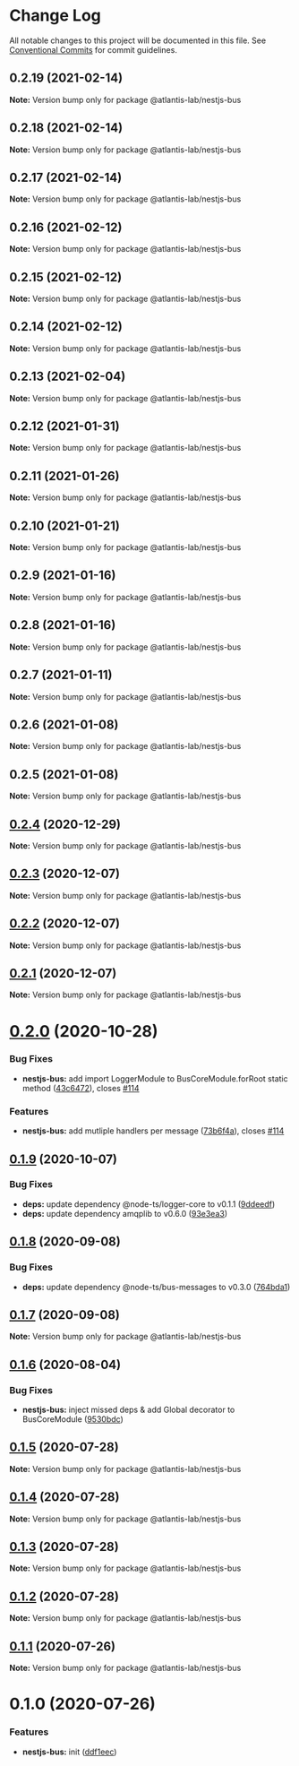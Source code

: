 # Change Log

All notable changes to this project will be documented in this file.
See [Conventional Commits](https://conventionalcommits.org) for commit guidelines.

## 0.2.19 (2021-02-14)

**Note:** Version bump only for package @atlantis-lab/nestjs-bus





## 0.2.18 (2021-02-14)

**Note:** Version bump only for package @atlantis-lab/nestjs-bus





## 0.2.17 (2021-02-14)

**Note:** Version bump only for package @atlantis-lab/nestjs-bus





## 0.2.16 (2021-02-12)

**Note:** Version bump only for package @atlantis-lab/nestjs-bus





## 0.2.15 (2021-02-12)

**Note:** Version bump only for package @atlantis-lab/nestjs-bus





## 0.2.14 (2021-02-12)

**Note:** Version bump only for package @atlantis-lab/nestjs-bus





## 0.2.13 (2021-02-04)

**Note:** Version bump only for package @atlantis-lab/nestjs-bus





## 0.2.12 (2021-01-31)

**Note:** Version bump only for package @atlantis-lab/nestjs-bus





## 0.2.11 (2021-01-26)

**Note:** Version bump only for package @atlantis-lab/nestjs-bus





## 0.2.10 (2021-01-21)

**Note:** Version bump only for package @atlantis-lab/nestjs-bus





## 0.2.9 (2021-01-16)

**Note:** Version bump only for package @atlantis-lab/nestjs-bus





## 0.2.8 (2021-01-16)

**Note:** Version bump only for package @atlantis-lab/nestjs-bus





## 0.2.7 (2021-01-11)

**Note:** Version bump only for package @atlantis-lab/nestjs-bus





## 0.2.6 (2021-01-08)

**Note:** Version bump only for package @atlantis-lab/nestjs-bus





## 0.2.5 (2021-01-08)

**Note:** Version bump only for package @atlantis-lab/nestjs-bus





## [0.2.4](https://github.com/Atlantis-Lab/nestjs/compare/@atlantis-lab/nestjs-bus@0.2.3...@atlantis-lab/nestjs-bus@0.2.4) (2020-12-29)

**Note:** Version bump only for package @atlantis-lab/nestjs-bus





## [0.2.3](https://github.com/Atlantis-Lab/nestjs/compare/@atlantis-lab/nestjs-bus@0.2.2...@atlantis-lab/nestjs-bus@0.2.3) (2020-12-07)

**Note:** Version bump only for package @atlantis-lab/nestjs-bus





## [0.2.2](https://github.com/Atlantis-Lab/nestjs/compare/@atlantis-lab/nestjs-bus@0.2.1...@atlantis-lab/nestjs-bus@0.2.2) (2020-12-07)

**Note:** Version bump only for package @atlantis-lab/nestjs-bus





## [0.2.1](https://github.com/Atlantis-Lab/nestjs/compare/@atlantis-lab/nestjs-bus@0.2.0...@atlantis-lab/nestjs-bus@0.2.1) (2020-12-07)

**Note:** Version bump only for package @atlantis-lab/nestjs-bus





# [0.2.0](https://github.com/Atlantis-Lab/nestjs/compare/@atlantis-lab/nestjs-bus@0.1.9...@atlantis-lab/nestjs-bus@0.2.0) (2020-10-28)


### Bug Fixes

* **nestjs-bus:** add import LoggerModule to BusCoreModule.forRoot static method ([43c6472](https://github.com/Atlantis-Lab/nestjs/commit/43c6472abf599ee5b34b30ce5cccee0099e0e519)), closes [#114](https://github.com/Atlantis-Lab/nestjs/issues/114)


### Features

* **nestjs-bus:** add mutliple handlers per message ([73b6f4a](https://github.com/Atlantis-Lab/nestjs/commit/73b6f4a0bc8267ded46b61de53070aa4c754ce41)), closes [#114](https://github.com/Atlantis-Lab/nestjs/issues/114)





## [0.1.9](https://github.com/Atlantis-Lab/nestjs/compare/@atlantis-lab/nestjs-bus@0.1.8...@atlantis-lab/nestjs-bus@0.1.9) (2020-10-07)


### Bug Fixes

* **deps:** update dependency @node-ts/logger-core to v0.1.1 ([9ddeedf](https://github.com/Atlantis-Lab/nestjs/commit/9ddeedf59e0f0c3ed8630ae61950f4153e803cd3))
* **deps:** update dependency amqplib to v0.6.0 ([93e3ea3](https://github.com/Atlantis-Lab/nestjs/commit/93e3ea3fc60b2cda14625ea906eb7a00ccc8d2b5))





## [0.1.8](https://github.com/Atlantis-Lab/nestjs/compare/@atlantis-lab/nestjs-bus@0.1.7...@atlantis-lab/nestjs-bus@0.1.8) (2020-09-08)

### Bug Fixes

- **deps:** update dependency @node-ts/bus-messages to v0.3.0 ([764bda1](https://github.com/Atlantis-Lab/nestjs/commit/764bda13ab3662bf7d9980a54d357af01966ce72))

## [0.1.7](https://github.com/Atlantis-Lab/nestjs/compare/@atlantis-lab/nestjs-bus@0.1.6...@atlantis-lab/nestjs-bus@0.1.7) (2020-09-08)

**Note:** Version bump only for package @atlantis-lab/nestjs-bus

## [0.1.6](https://github.com/Atlantis-Lab/nestjs/compare/@atlantis-lab/nestjs-bus@0.1.5...@atlantis-lab/nestjs-bus@0.1.6) (2020-08-04)

### Bug Fixes

- **nestjs-bus:** inject missed deps & add Global decorator to BusCoreModule ([9530bdc](https://github.com/Atlantis-Lab/nestjs/commit/9530bdce07b0c84182e960dfeba7bea281cdc206))

## [0.1.5](https://github.com/Atlantis-Lab/nestjs/compare/@atlantis-lab/nestjs-bus@0.1.4...@atlantis-lab/nestjs-bus@0.1.5) (2020-07-28)

**Note:** Version bump only for package @atlantis-lab/nestjs-bus

## [0.1.4](https://github.com/Atlantis-Lab/nestjs/compare/@atlantis-lab/nestjs-bus@0.1.3...@atlantis-lab/nestjs-bus@0.1.4) (2020-07-28)

**Note:** Version bump only for package @atlantis-lab/nestjs-bus

## [0.1.3](https://github.com/Atlantis-Lab/nestjs/compare/@atlantis-lab/nestjs-bus@0.1.2...@atlantis-lab/nestjs-bus@0.1.3) (2020-07-28)

**Note:** Version bump only for package @atlantis-lab/nestjs-bus

## [0.1.2](https://github.com/Atlantis-Lab/nestjs/compare/@atlantis-lab/nestjs-bus@0.1.1...@atlantis-lab/nestjs-bus@0.1.2) (2020-07-28)

**Note:** Version bump only for package @atlantis-lab/nestjs-bus

## [0.1.1](https://github.com/Atlantis-Lab/nestjs/compare/@atlantis-lab/nestjs-bus@0.1.0...@atlantis-lab/nestjs-bus@0.1.1) (2020-07-26)

**Note:** Version bump only for package @atlantis-lab/nestjs-bus

# 0.1.0 (2020-07-26)

### Features

- **nestjs-bus:** init ([ddf1eec](https://github.com/Atlantis-Lab/nestjs/commit/ddf1eec22a1743e841598ad8b7ff8d18bdf2f77d))

